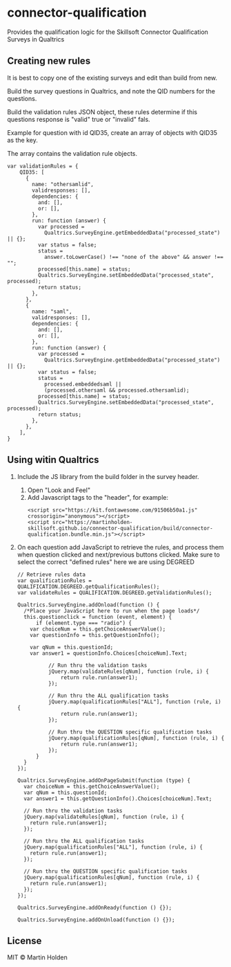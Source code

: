 # connector-qualification

Provides the qualification logic for the Skillsoft Connector Qualification Surveys in Qualtrics

## Creating new rules

It is best to copy one of the existing surveys and edit than build from new.

Build the survey questions in Qualtrics, and note the QID numbers for the questions.

Build the validation rules JSON object, these rules determine if this questions response is "valid" true or "invalid" fals.

Example for question with id QID35, create an array of objects with QID35 as the key.

The array contains the validation rule objects.

```
var validationRules = {
    QID35: [
      {
        name: "othersamlid",
        validresponses: [],
        dependencies: {
          and: [],
          or: [],
        },
        run: function (answer) {
          var processed =
            Qualtrics.SurveyEngine.getEmbeddedData("processed_state") || {};
          var status = false;
          status =
            answer.toLowerCase() !== "none of the above" && answer !== "";
          processed[this.name] = status;
          Qualtrics.SurveyEngine.setEmbeddedData("processed_state", processed);
          return status;
        },
      },
      {
        name: "saml",
        validresponses: [],
        dependencies: {
          and: [],
          or: [],
        },
        run: function (answer) {
          var processed =
            Qualtrics.SurveyEngine.getEmbeddedData("processed_state") || {};
          var status = false;
          status =
            processed.embeddedsaml ||
            (processed.othersaml && processed.othersamlid);
          processed[this.name] = status;
          Qualtrics.SurveyEngine.setEmbeddedData("processed_state", processed);
          return status;
        },
      },
    ],
}
```

## Using witin Qualtrics

1. Include the JS library from the build folder in the survey header.
    1. Open "Look and Feel"
    1. Add Javascript tags to the "header", for example:
        ```
        <script src="https://kit.fontawesome.com/91506b50a1.js" crossorigin="anonymous"></script>
        <script src="https://martinholden-skillsoft.github.io/connector-qualification/build/connector-qualification.bundle.min.js"></script>
        ```
1. On each question add JavaScript to retrieve the rules, and process them when question clicked and next/previous buttons clicked. Make sure to select the correct "defined rules" here we are using DEGREED

    ```
    // Retrieve rules data
    var qualificationRules = QUALIFICATION.DEGREED.getQualificationRules();
    var validateRules = QUALIFICATION.DEGREED.getValidationRules();

    Qualtrics.SurveyEngine.addOnload(function () {
      /*Place your JavaScript here to run when the page loads*/
      this.questionclick = function (event, element) {
          if (element.type === "radio") {
        var choiceNum = this.getChoiceAnswerValue();
        var questionInfo = this.getQuestionInfo();

        var qNum = this.questionId;
        var answer1 = questionInfo.Choices[choiceNum].Text;

              // Run thru the validation tasks
              jQuery.map(validateRules[qNum], function (rule, i) {
                  return rule.run(answer1);
              });

              // Run thru the ALL qualification tasks
              jQuery.map(qualificationRules["ALL"], function (rule, i) {
                  return rule.run(answer1);
              });

              // Run thru the QUESTION specific qualification tasks
              jQuery.map(qualificationRules[qNum], function (rule, i) {
                  return rule.run(answer1);
              });
          }
      }
    });

    Qualtrics.SurveyEngine.addOnPageSubmit(function (type) {
      var choiceNum = this.getChoiceAnswerValue();
      var qNum = this.questionId;
      var answer1 = this.getQuestionInfo().Choices[choiceNum].Text;

      // Run thru the validation tasks
      jQuery.map(validateRules[qNum], function (rule, i) {
        return rule.run(answer1);
      });

      // Run thru the ALL qualification tasks
      jQuery.map(qualificationRules["ALL"], function (rule, i) {
        return rule.run(answer1);
      });

      // Run thru the QUESTION specific qualification tasks
      jQuery.map(qualificationRules[qNum], function (rule, i) {
        return rule.run(answer1);
      });
    });

    Qualtrics.SurveyEngine.addOnReady(function () {});

    Qualtrics.SurveyEngine.addOnUnload(function () {});
    ```

## License

MIT © Martin Holden
